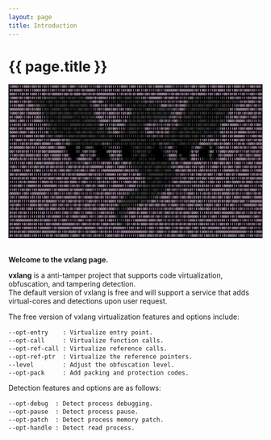 ```yaml
---
layout: page
title: Introduction
---
```


# {{ page.title }}

<!--
<img src="그림주소" style="max-width: 100%; height: auto;"> 
-->
<div align="center">
   <a href="https://vxlang.github.io/">
      <img src="image/vxlang.gif" loop=infinite style="max-width: 100%; height: auto;" />
   </a>
</div>
<br>
  
**Welcome to the vxlang page.**
  
**vxlang** is a anti-tamper project that supports code virtualization, obfuscation, and tampering detection.   
The default version of vxlang is free and will support a service that adds virtual-cores and detections upon user request.  
  
The free version of vxlang virtualization features and options include:
```
--opt-entry    : Virtualize entry point.
--opt-call     : Virtualize function calls.
--opt-ref-call : Virtualize reference calls.
--opt-ref-ptr  : Virtualize the reference pointers.
--level        : Adjust the obfuscation level.
--opt-pack     : Add packing and protection codes.
```
  
Detection features and options are as follows:
```
--opt-debug  : Detect process debugging. 
--opt-pause  : Detect process pause. 
--opt-patch  : Detect process memory patch.
--opt-handle : Detect read process.
```


